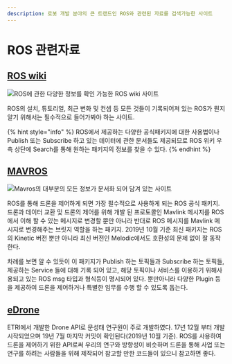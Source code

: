 ```yaml
---
description: 로봇 개발 분야의 큰 트랜드인 ROS와 관련된 자료를 검색가능한 사이트
---
```


# ROS 관련자료

## [ROS wiki](http://wiki.ros.org/)

![ROS에 관한 다양한 정보를 확인 가능한 ROS wiki 사이트](../.gitbook/assets/ROS\_wiki.png)

ROS의 설치, 튜토리얼, 최근 변화 및 컨셉 등 모든 것들이 기록되어져 있는 ROS가 뭔지 알기 위해서는 필수적으로 들어가봐야 하는 사이트.

{% hint style="info" %}
ROS에서 제공하는 다양한 공식패키지에 대한 사용법이나 Publish 또는 Subscribe 하고 있는 데이터에 관한 문서들도 제공되므로 ROS 위키 우측 상단에 Search를 통해 원하는 패키지의 정보를 찾을 수 있다.
{% endhint %}

## [MAVROS](http://wiki.ros.org/mavros)

![Mavros의 대부분의 모든 정보가 문서화 되어 담겨 있는 사이트](../.gitbook/assets/mavros\_wiki.png)

ROS를 통해 드론을 제어하게 되면 가장 필수적으로 사용하게 되는 ROS 공식 패키지. 드론과 데이터 교환 및 드론의 제어를 위해 개발 된 프로토콜인 Mavlink 메시지를 ROS에서 이해 할 수 있는 메시지로 변경할 뿐만 아니라 반대로 ROS 메시지를 Mavlink 메시지로 변경해주는 브릿지 역할을 하는 패키지. 2019년 10월 기준 최신 패키지는 ROS의 Kinetic 버전 뿐만 아니라 최신 버전인 Melodic에서도 호환성의 문제 없이 잘 동작한다.

차례를 보면 알 수 있듯이 이 패키지가 Publish 하는 토픽들과 Subscribe 하는 토픽들, 제공하는 Service 들에 대해 기록 되어 있고, 해당 토픽이나 서비스를 이용하기 위해사용되고 있는 ROS msg 타입과 형식등이 명시되어 있다. 뿐만아니라 다양한 Plugin 등을 제공하여 드론을 제어하거나 특별한 임무를 수행 할 수 있도록 돕는다.&#x20;

## [eDrone](https://github.com/sooyoungmoon/eDrone/tree/master/src)

ETRI에서 개발한 Drone API로 문성태 연구원이 주로 개발하였다. 17년 12월 부터 개발 시작되었으며 19년 7월 마지막 커밋이 확인된다(2019년 10월  기준). ROS를 사용하여 드론을 제어하기 위한 API로써 우리의 연구와 방향성이 비슷하며 드론을 통해 사업 또는 연구를 하려는 사람들을 위해 제작되어 참고할 만한 코드들이 있으니 참고하면 좋다.
